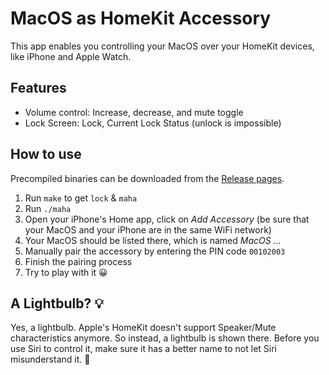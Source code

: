 # MacOS as HomeKit Accessory

This app enables you controlling your MacOS over your HomeKit devices, like iPhone and Apple Watch.

## Features

- Volume control: Increase, decrease, and mute toggle
- Lock Screen: Lock, Current Lock Status (unlock is impossible)

## How to use

Precompiled binaries can be downloaded from the [Release pages](https://github.com/movsb/macos-as-homekit-accessory/releases).

1. Run `make` to get `lock` & `maha`
2. Run `./maha`
3. Open your iPhone's Home app, click on *Add Accessory* (be sure that your MacOS and your iPhone are in the same WiFi network)
4. Your MacOS should be listed there, which is named *MacOS ...*
5. Manually pair the accessory by entering the PIN code `00102003`
6. Finish the pairing process
7. Try to play with it 😀

## A Lightbulb? 💡

Yes, a lightbulb. Apple's HomeKit doesn't support Speaker/Mute characteristics anymore.
So instead, a lightbulb is shown there. Before you use Siri to control it, make sure it has a better name to not let Siri misunderstand it. 🥵
